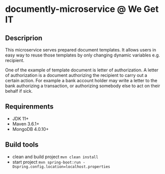 # documently-microservice @ We Get IT

## Descriprion
This microservice serves prepared document templates.
It allows users in easy way to reuse those templates by only changing dynamic variables e.g. recipient.

One of the example of template document is letter of authorization.
A letter of authorization is a document authorizing the recipient to carry out a certain action.
For example a bank account holder may write a letter to the bank authorizing a transaction, or authorizing somebody else to act on their behalf if sick.

## Requirenments
 - JDK 11+
 - Maven 3.6.1+
 - MongoDB 4.0.10+

## Build tools
  - clean and build project
        ```
        mvn clean install
        ```
  - start project
        ```
        mvn spring-boot:run -Dspring.config.location=localhost.properties
        ```